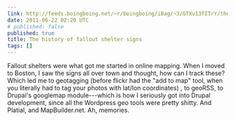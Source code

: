 ```yaml
---
link: http://feeds.boingboing.net/~r/boingboing/iBag/~3/GTXv13fITrY/the-history-of-fallo.html
date: 2011-06-22 02:20 UTC
# published: false
published: true
title: The history of fallout shelter signs
tags: []
---
```


Fallout shelters were what got me started in online mapping. When I moved to Boston, I saw the signs all over town and thought, how can I track these? Which led me to geotagging (before flickr had the "add to map" tool, when you literally had to tag your photos with lat/lon coordinates) , to geoRSS, to Drupal's googlemap module---which is how I seriously got into Drupal development, since all the Wordpress geo tools were pretty shitty. And Platial, and MapBuilder.net. Ah, memories.
